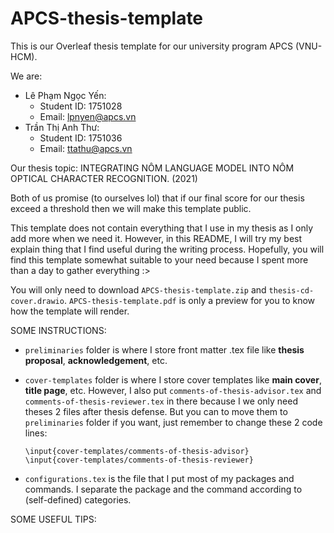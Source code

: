 # APCS-thesis-template

This is our Overleaf thesis template for our university program APCS (VNU-HCM).

We are:
* Lê Phạm Ngọc Yến:
  * Student ID: 1751028
  * Email: lpnyen@apcs.vn
* Trần Thị Anh Thư:
  * Student ID: 1751036
  * Email: ttathu@apcs.vn

Our thesis topic: INTEGRATING NÔM LANGUAGE MODEL INTO NÔM OPTICAL CHARACTER RECOGNITION. (2021)

Both of us promise (to ourselves lol) that if our final score for our thesis exceed a threshold then we will make this template public.

This template does not contain everything that I use in my thesis as I only add more when we need it.
However, in this README, I will try my best explain thing that I find useful during the writing process.
Hopefully, you will find this template somewhat suitable to your need because I spent more than a day to gather everything :>

You will only need to download ``APCS-thesis-template.zip`` and ``thesis-cd-cover.drawio``. ``APCS-thesis-template.pdf`` is only a preview for you to know how the template will render.

SOME INSTRUCTIONS:

* ``preliminaries`` folder is where I store front matter .tex file like **thesis proposal**, **acknowledgement**, etc.
* ``cover-templates`` folder is where I store cover templates like **main cover**, **title page**, etc. However, I also put ``comments-of-thesis-advisor.tex`` and ``comments-of-thesis-reviewer.tex`` in there because I we only need theses 2 files after thesis defense. But you can to move them to ``preliminaries`` folder if you want, just remember to change these 2 code lines:

  ``\input{cover-templates/comments-of-thesis-advisor}`` <br>
  ``\input{cover-templates/comments-of-thesis-reviewer}``

* ``configurations.tex`` is the file that I put most of my packages and commands. I separate the package and the command according to (self-defined) categories.

SOME USEFUL TIPS:
